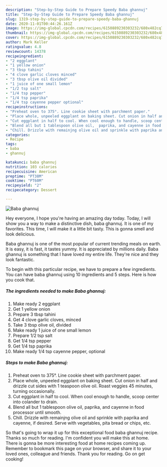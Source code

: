 ```yaml
---
description: "Step-by-Step Guide to Prepare Speedy Baba ghannuj"
title: "Step-by-Step Guide to Prepare Speedy Baba ghannuj"
slug: 1319-step-by-step-guide-to-prepare-speedy-baba-ghannuj
date: 2020-11-01T00:44:26.161Z
image: https://img-global.cpcdn.com/recipes/6150889230303232/680x482cq70/baba-ghannuj-recipe-main-photo.jpg
thumbnail: https://img-global.cpcdn.com/recipes/6150889230303232/680x482cq70/baba-ghannuj-recipe-main-photo.jpg
cover: https://img-global.cpcdn.com/recipes/6150889230303232/680x482cq70/baba-ghannuj-recipe-main-photo.jpg
author: Mark Keller
ratingvalue: 4.8
reviewcount: 14378
recipeingredient:
- "2 eggplant"
- "1 yellow onion"
- "3 tbsp tahini"
- "4 clove garlic cloves minced"
- "3 tbsp olive oil divided"
- "1 juice of one small lemon"
- "1/2 tsp salt"
- "1/4 tsp pepper"
- "1/4 tsp paprika"
- "1/4 tsp cayenne pepper optional"
recipeinstructions:
- "Preheat oven to 375°. Line cookie sheet with parchment paper."
- "Place whole, unpeeled eggplant on baking sheet. Cut onion in half and drizzle cut sides with 1 teaspoon olive oil. Roast veggies 45 minutes, turning occasionally."
- "Cut eggplant in half to cool. When cool enough to handle, scoop center into colander to drain."
- "Blend all but 1 tablespoon olive oil,  paprika, and cayenne in food processor until smooth."
- "Chill. Drizzle with remainjng olive oil and sprinkle with paprika and cayenne, if desired. Serve with vegetables, pita bread or chips,  etc."
categories:
- Recipe
tags:
- baba
- ghannuj

katakunci: baba ghannuj 
nutrition: 103 calories
recipecuisine: American
preptime: "PT38M"
cooktime: "PT60M"
recipeyield: "2"
recipecategory: Dessert

---
```



![Baba ghannuj](https://img-global.cpcdn.com/recipes/6150889230303232/680x482cq70/baba-ghannuj-recipe-main-photo.jpg)

Hey everyone, I hope you're having an amazing day today. Today, I will show you a way to make a distinctive dish, baba ghannuj. It is one of my favorites. This time, I will make it a little bit tasty. This is gonna smell and look delicious.



Baba ghannuj is one of the most popular of current trending meals on earth. It is easy, it is fast, it tastes yummy. It is appreciated by millions daily. Baba ghannuj is something that I have loved my entire life. They're nice and they look fantastic.


To begin with this particular recipe, we have to prepare a few ingredients. You can have baba ghannuj using 10 ingredients and 5 steps. Here is how you cook that.

<!--inarticleads1-->

##### The ingredients needed to make Baba ghannuj:

1. Make ready 2 eggplant
1. Get 1 yellow onion
1. Prepare 3 tbsp tahini
1. Get 4 clove garlic cloves, minced
1. Take 3 tbsp olive oil, divided
1. Make ready 1 juice of one small lemon
1. Prepare 1/2 tsp salt
1. Get 1/4 tsp pepper
1. Get 1/4 tsp paprika
1. Make ready 1/4 tsp cayenne pepper, optional




<!--inarticleads2-->

##### Steps to make Baba ghannuj:

1. Preheat oven to 375°. Line cookie sheet with parchment paper.
1. Place whole, unpeeled eggplant on baking sheet. Cut onion in half and drizzle cut sides with 1 teaspoon olive oil. Roast veggies 45 minutes, turning occasionally.
1. Cut eggplant in half to cool. When cool enough to handle, scoop center into colander to drain.
1. Blend all but 1 tablespoon olive oil,  paprika, and cayenne in food processor until smooth.
1. Chill. Drizzle with remainjng olive oil and sprinkle with paprika and cayenne, if desired. Serve with vegetables, pita bread or chips,  etc.




So that's going to wrap it up for this exceptional food baba ghannuj recipe. Thanks so much for reading. I'm confident you will make this at home. There is gonna be more interesting food at home recipes coming up. Remember to bookmark this page on your browser, and share it to your loved ones, colleague and friends. Thank you for reading. Go on get cooking!
